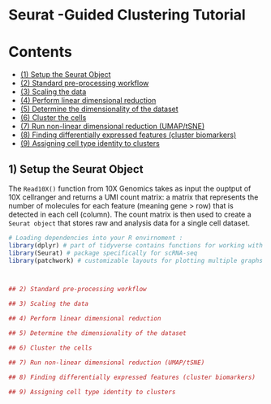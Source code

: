 # Seurat -Guided Clustering Tutorial 
# Contents
- <span style="color: red;">[(1) Setup the Seurat Object](#section-1)</span>
- <span style="color: orange;">[(2) Standard pre-processing workflow](#section-2)</span>
- <span style="color: yellow;">[(3) Scaling the data](#section-3)</span>
- <span style="color: green;">[(4) Perform linear dimensional reduction](#section-4)</span>
- <span style="color: blue;">[(5) Determine the dimensionality of the dataset](#section-5)</span>
- <span style="color: indigo;">[(6) Cluster the cells](#section-6)</span>
- <span style="color: violet;">[(7) Run non-linear dimensional reduction (UMAP/tSNE)](#section-7)</span>
- <span style="color: purple;">[(8) Finding differentially expressed features (cluster biomarkers)](#section-8)</span>
- <span style="color: pink;">[(9) Assigning cell type identity to clusters](#section-9)</span>

## 1) Setup the Seurat Object 
The ```Read10X()``` function from 10X Genomics takes as input the ouptput of 10X cellranger and returns a UMI count matrix: a matrix that represents the number of molecules for each feature (meaning gene > row) that is detected in each cell (column). The count matrix is then used to create a ```Seurat object``` that stores raw and analysis data for a single cell dataset.

```R
# Loading dependencies into your R envirnoment : 
library(dplyr) # part of tidyverse contains functions for working with data frames 
library(Seurat) # package specifically for scRNA-seq
library(patchwork) # customizable layouts for plotting multiple graphs (ggplot2)



## 2) Standard pre-processing workflow 

## 3) Scaling the data 

## 4) Perform linear dimensional reduction 

## 5) Determine the dimensionality of the dataset

## 6) Cluster the cells 

## 7) Run non-linear dimensional reduction (UMAP/tSNE)

## 8) Finding differentially expressed features (cluster biomarkers) 

## 9) Assigning cell type identity to clusters 
